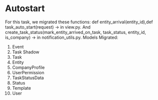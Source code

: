 # Autostart
For this task, we migrated these functions: def entity_arrival(entity_id),def task_auto_start(request) -> in view.py. And create_task_status(mark_entity_arrived_on_task, task_status, entity_id, is_company) -> in notification_utils.py.
Models Migrated:
1. Event
2. Task Shadow
3. Task
4. Entity
5. CompanyProfile
6. UserPermission
7. TaskStatusData
8. Status
9. Template
10. User

